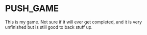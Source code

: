 # PUSH_GAME
This is my game. Not sure if it will ever get completed, and it is very unfinished but is still good to back stuff up.

